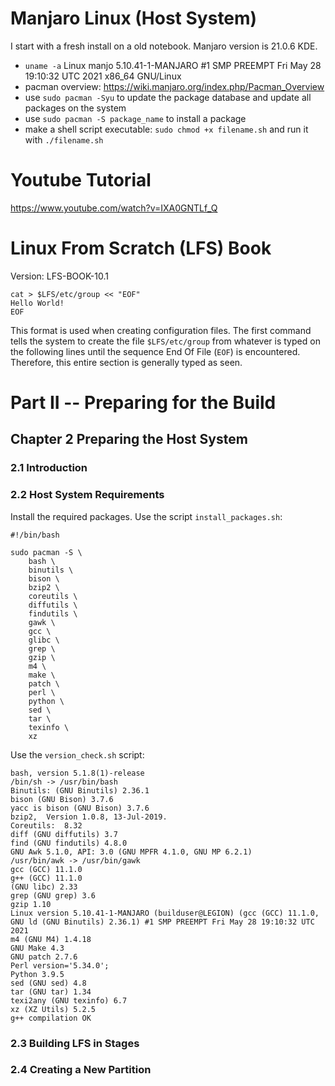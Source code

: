 # Manjaro Linux (Host System)

I start with a fresh install on a old notebook. Manjaro version is 21.0.6 KDE.

- `uname -a` Linux manjo 5.10.41-1-MANJARO #1 SMP PREEMPT Fri May 28 19:10:32 UTC 2021 x86_64 GNU/Linux
- pacman overview: https://wiki.manjaro.org/index.php/Pacman_Overview
- use `sudo pacman -Syu` to update the package database and update all packages on the system
- use `sudo pacman -S package_name` to install a package
- make a shell script executable: `sudo chmod +x filename.sh` and run it with `./filename.sh`

# Youtube Tutorial

https://www.youtube.com/watch?v=IXA0GNTLf_Q

# Linux From Scratch (LFS) Book

Version: LFS-BOOK-10.1

```
cat > $LFS/etc/group << "EOF"
Hello World!
EOF
```

This format is used when creating configuration files. The first command tells the system to create the file `$LFS/etc/group` from whatever is typed on the following lines until the sequence End Of File (`EOF`) is encountered. Therefore, this entire section is generally typed as seen.

# Part II --  Preparing for the Build

## Chapter 2 Preparing the Host System

### 2.1 Introduction

### 2.2 Host System Requirements

Install the required packages. Use the script `install_packages.sh`:

```
#!/bin/bash

sudo pacman -S \
    bash \
    binutils \
    bison \
    bzip2 \
    coreutils \
    diffutils \
    findutils \
    gawk \
    gcc \
    glibc \
    grep \
    gzip \
    m4 \
    make \
    patch \
    perl \
    python \
    sed \
    tar \
    texinfo \
    xz
```

Use the `version_check.sh` script:

```
bash, version 5.1.8(1)-release
/bin/sh -> /usr/bin/bash
Binutils: (GNU Binutils) 2.36.1
bison (GNU Bison) 3.7.6
yacc is bison (GNU Bison) 3.7.6
bzip2,  Version 1.0.8, 13-Jul-2019.
Coreutils:  8.32
diff (GNU diffutils) 3.7
find (GNU findutils) 4.8.0
GNU Awk 5.1.0, API: 3.0 (GNU MPFR 4.1.0, GNU MP 6.2.1)
/usr/bin/awk -> /usr/bin/gawk
gcc (GCC) 11.1.0
g++ (GCC) 11.1.0
(GNU libc) 2.33
grep (GNU grep) 3.6
gzip 1.10
Linux version 5.10.41-1-MANJARO (builduser@LEGION) (gcc (GCC) 11.1.0, GNU ld (GNU Binutils) 2.36.1) #1 SMP PREEMPT Fri May 28 19:10:32 UTC 2021
m4 (GNU M4) 1.4.18
GNU Make 4.3
GNU patch 2.7.6
Perl version='5.34.0';
Python 3.9.5
sed (GNU sed) 4.8
tar (GNU tar) 1.34
texi2any (GNU texinfo) 6.7
xz (XZ Utils) 5.2.5
g++ compilation OK
```

### 2.3 Building LFS in Stages

### 2.4 Creating a New Partition



